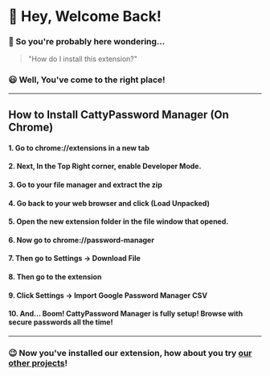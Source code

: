 # 👋 Hey, Welcome Back!
### 🤔 So you're probably here wondering...
> "How do I install this extension?"
### 😃 Well, You've come to the right place!
---
## How to Install CattyPassword Manager (On Chrome)
#### 1. Go to chrome://extensions in a new tab
#### 2. Next, In the Top Right corner, enable Developer Mode.
#### 3. Go to your file manager and extract the zip
#### 4. Go back to your web browser and click (Load Unpacked)
#### 5. Open the new extension folder in the file window that opened.
#### 6. Now go to chrome://password-manager
#### 7. Then go to Settings -> Download File
#### 8. Then go to the extension
#### 9. Click Settings -> Import Google Password Manager CSV
#### 10. And... Boom! CattyPassword Manager is fully setup! Browse with secure passwords all the time!
---
### 😉 Now you've installed our extension, how about you try [our other projects](https://github.com/orgs/cattymod/repositories)!
